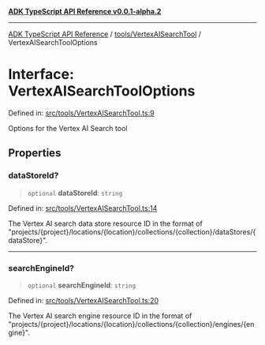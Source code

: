 [**ADK TypeScript API Reference v0.0.1-alpha.2**](../../../README.md)

***

[ADK TypeScript API Reference](../../../modules.md) / [tools/VertexAISearchTool](../README.md) / VertexAISearchToolOptions

# Interface: VertexAISearchToolOptions

Defined in: [src/tools/VertexAISearchTool.ts:9](https://github.com/njraladdin/adk-typescript/blob/main/src/tools/VertexAISearchTool.ts#L9)

Options for the Vertex AI Search tool

## Properties

### dataStoreId?

> `optional` **dataStoreId**: `string`

Defined in: [src/tools/VertexAISearchTool.ts:14](https://github.com/njraladdin/adk-typescript/blob/main/src/tools/VertexAISearchTool.ts#L14)

The Vertex AI search data store resource ID in the format of
"projects/{project}/locations/{location}/collections/{collection}/dataStores/{dataStore}".

***

### searchEngineId?

> `optional` **searchEngineId**: `string`

Defined in: [src/tools/VertexAISearchTool.ts:20](https://github.com/njraladdin/adk-typescript/blob/main/src/tools/VertexAISearchTool.ts#L20)

The Vertex AI search engine resource ID in the format of
"projects/{project}/locations/{location}/collections/{collection}/engines/{engine}".
